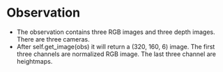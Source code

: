 # Observation
- The observation contains three RGB images and three depth images. There are three cameras.
- After self.get_image(obs) it will return a (320, 160, 6) image. The first three channels are normalized RGB image. The last three channel are heightmaps.